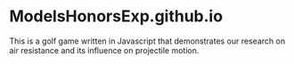 # ModelsHonorsExp.github.io
This is a golf game written in Javascript that demonstrates our research on air resistance and its influence on projectile motion.
